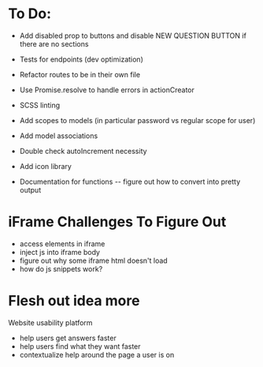 # To Do:
- Add disabled prop to buttons and disable NEW QUESTION BUTTON if there are no sections

- Tests for endpoints (dev optimization)

- Refactor routes to be in their own file

- Use Promise.resolve to handle errors in actionCreator

- SCSS linting
- Add scopes to models (in particular password vs regular scope for user)
- Add model associations
- Double check autoIncrement necessity
- Add icon library
- Documentation for functions -- figure out how to convert into pretty output

# iFrame Challenges To Figure Out
- access elements in iframe
- inject js into iframe body
- figure out why some iframe html doesn't load
- how do js snippets work?


# Flesh out idea more

Website usability platform
- help users get answers faster
- help users find what they want faster
- contextualize help around the page a user is on